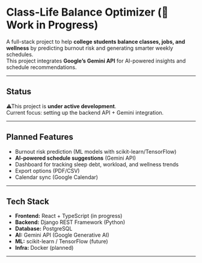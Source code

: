 # Class-Life Balance Optimizer (🚧 Work in Progress)

A full-stack project to help **college students balance classes, jobs, and wellness** by predicting burnout risk and generating smarter weekly schedules.  
This project integrates **Google’s Gemini API** for AI-powered insights and schedule recommendations.

---

## Status
⚠This project is **under active development**.  
Current focus: setting up the backend API + Gemini integration.

---

## Planned Features
- Burnout risk prediction (ML models with scikit-learn/TensorFlow)  
- **AI-powered schedule suggestions** (Gemini API)  
- Dashboard for tracking sleep debt, workload, and wellness trends  
- Export options (PDF/CSV)  
- Calendar sync (Google Calendar)  

---

## Tech Stack
- **Frontend:** React + TypeScript (in progress)  
- **Backend:** Django REST Framework (Python)  
- **Database:** PostgreSQL  
- **AI:** Gemini API (Google Generative AI)  
- **ML:** scikit-learn / TensorFlow (future)  
- **Infra:** Docker (planned)  

---



